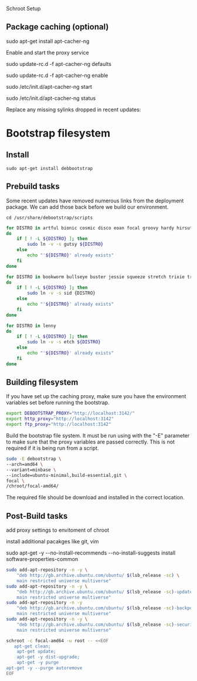 Schroot Setup

## Package caching (optional)

sudo apt-get install apt-cacher-ng

Enable and start the proxy service

sudo update-rc.d -f apt-cacher-ng defaults

sudo update-rc.d -f apt-cacher-ng enable

sudo /etc/init.d/apt-cacher-ng start

sudo /etc/init.d/apt-cacher-ng status

Replace any missing sylinks dropped in recent updates:

# Bootstrap filesystem

## Install

```
sudo apt-get install debbootstrap
```

## Prebuild tasks

Some recent updates have removed numerous links from the deployment package.  We can add those back before we build our environment.

```
cd /usr/share/debootstrap/scripts
```

```bash
for DISTRO in artful bionic cosmic disco eoan focal groovy hardy hirsute impish intrepid jammy jaunty karmic kinetic lucid lunar mantic maverick natty noble oneiric precise quantal raring saucy utopic vivid wily xenial yakkety zesty
do
    if [ ! -L ${DISTRO} ]; then
        sudo ln -v -s gutsy ${DISTRO}
    else
        echo "'${DISTRO}' already exists"
    fi
done
```

```bash
for DISTRO in bookworm bullseye buster jessie squeeze stretch trixie trusty wheezy
do
    if [ ! -L ${DISTRO} ]; then
        sudo ln -v -s sid {DISTRO}
    else
        echo "'${DISTRO}' already exists"
    fi
done
```

```bash
for DISTRO in lenny
do
    if [ ! -L ${DISTRO} ]; then
        sudo ln -v -s etch ${DISTRO}
    else
        echo "'${DISTRO}' already exists"
    fi
done
```

## Building filesystem

If you have set up the caching proxy, make sure you have the environment variables set before running the bootstrap.

```bash
export DEBOOTSTRAP_PROXY="http://localhost:3142/"
export http_proxy="http://localhost:3142"
export ftp_proxy="http://localhost:3142"
```

Build the bootstrap file system.  It must be run using with the "-E" parameter to make sure that the proxy variables are passed correctly.  This is not required if it is being run from a script.

```bash
sudo -E debootstrap \
--arch=amd64 \
--variant=minbase \
--include=ubuntu-minimal,build-essential,git \
focal \
/chroot/focal-amd64/
```

The required file should be download and installed in the correct location.

## Post-Build tasks



add proxy settings to envitoment of chroot 



install additional pacakges like git, vim





sudo apt-get -y --no-install-recommends --no-install-suggests install software-properties-common

```bash
sudo add-apt-repository -n -y \
    "deb http://gb.archive.ubuntu.com/ubuntu/ $(lsb_release -sc) \
    main restricted universe multiverse"
sudo add-apt-repository -n -y \
    "deb http://gb.archive.ubuntu.com/ubuntu/ $(lsb_release -sc)-updates \
    main restricted universe multiverse"
sudo add-apt-repository -n -y 
    "deb http://gb.archive.ubuntu.com/ubuntu/ $(lsb_release -sc)-backports \
    main restricted universe multiverse"
sudo add-apt-repository -n -y \
    "deb http://gb.archive.ubuntu.com/ubuntu/ $(lsb_release -sc)-security \
    main restricted universe multiverse"
```

```bash
schroot -c focal-amd64 -u root -- <<EOF
   apt-get clean;
    apt-get update;
    apt-get -y dist-upgrade;
    apt-get -y purge
apt-get -y --purge autoremove
EOF
```
